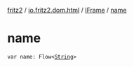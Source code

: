 [fritz2](../../index.md) / [io.fritz2.dom.html](../index.md) / [IFrame](index.md) / [name](./name.md)

# name

`var name: Flow<`[`String`](https://kotlinlang.org/api/latest/jvm/stdlib/kotlin/-string/index.html)`>`